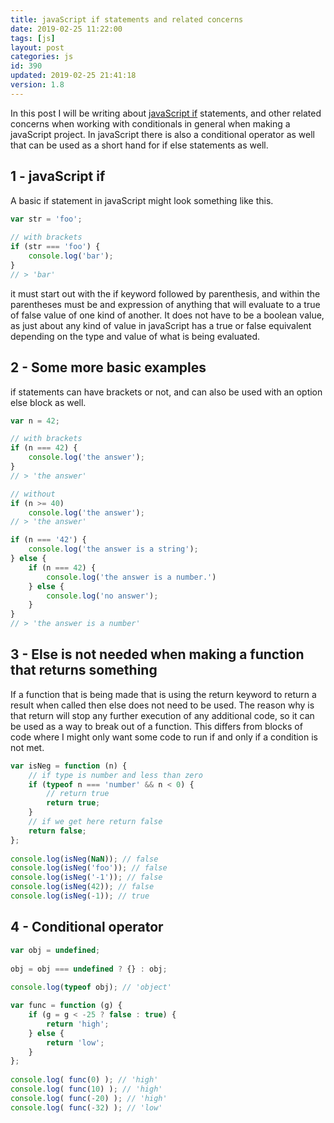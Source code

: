 ```yaml
---
title: javaScript if statements and related concerns
date: 2019-02-25 11:22:00
tags: [js]
layout: post
categories: js
id: 390
updated: 2019-02-25 21:41:18
version: 1.8
---
```


In this post I will be writing about [javaScript if](https://developer.mozilla.org/en-US/docs/Web/JavaScript/Reference/Statements/if...else) statements, and other related concerns when working with conditionals in general when making a javaScript project. In javaScript there is also a conditional operator as well that can be used as a short hand for if else statements as well.

<!-- more -->

## 1 - javaScript if

A basic if statement in javaScript might look something like this.

```js
var str = 'foo';
 
// with brackets
if (str === 'foo') {
    console.log('bar');
}
// > 'bar'

```

it must start out with the if keyword followed by parenthesis, and within the parentheses must be and expression of anything that will evaluate to a true of false value of one kind of another. It does not have to be a boolean value, as just about any kind of value in javaScript has a true or false equivalent depending on the type and value of what is being evaluated.

## 2 - Some more basic examples

if statements can have brackets or not, and can also be used with an option else block as well.

```js
var n = 42;

// with brackets
if (n === 42) {
    console.log('the answer');
}
// > 'the answer'

// without
if (n >= 40)
    console.log('the answer');
// > 'the answer'

if (n === '42') {
    console.log('the answer is a string');
} else {
    if (n === 42) {
        console.log('the answer is a number.')
    } else {
        console.log('no answer');
    }
}
// > 'the answer is a number'

```

## 3 - Else is not needed when making a function that returns something

If a function that is being made that is using the return keyword to return a result when called then else does not need to be used. The reason why is that return will stop any further execution of any additional code, so it can be used as a way to break out of a function. This differs from blocks of code where I might only want some code to run if and only if a condition is not met. 

```js
var isNeg = function (n) {
    // if type is number and less than zero
    if (typeof n === 'number' && n < 0) {
        // return true
        return true;
    }
    // if we get here return false
    return false;
};
 
console.log(isNeg(NaN)); // false
console.log(isNeg('foo')); // false
console.log(isNeg('-1')); // false
console.log(isNeg(42)); // false
console.log(isNeg(-1)); // true
```

## 4 - Conditional operator

```js
var obj = undefined;
 
obj = obj === undefined ? {} : obj;
 
console.log(typeof obj); // 'object'
```

```js
var func = function (g) {
    if (g = g < -25 ? false : true) {
        return 'high';
    } else {
        return 'low';
    }
};
 
console.log( func(0) ); // 'high'
console.log( func(10) ); // 'high'
console.log( func(-20) ); // 'high'
console.log( func(-32) ); // 'low'
```